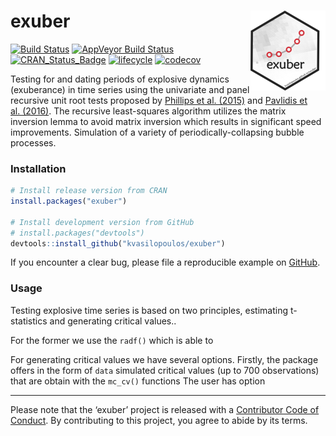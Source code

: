 
<!-- README.md is generated from README.Rmd. Please edit that file -->

# exuber <a href='https://kvasilopoulos.github.io/exuber'><img src='docs/logo.png' align="right" height="127.5" /></a>

[![Build
Status](https://travis-ci.org/kvasilopoulos/exuber.svg?branch=master)](https://travis-ci.org/kvasilopoulos/exuber)
[![AppVeyor Build
Status](https://ci.appveyor.com/api/projects/status/github/kvasilopoulos/exuber?branch=master&svg=true)](https://ci.appveyor.com/project/kvasilopoulos/exuber)
[![CRAN\_Status\_Badge](http://www.r-pkg.org/badges/version/exuber)](https://cran.r-project.org/package=exuber)
[![lifecycle](https://img.shields.io/badge/lifecycle-maturing-blue.svg)](https://www.tidyverse.org/lifecycle/#maturing)
[![codecov](https://codecov.io/gh/kvasilopoulos/exuber/branch/master/graph/badge.svg)](https://codecov.io/gh/kvasilopoulos/exuber)

Testing for and dating periods of explosive dynamics (exuberance) in
time series using the univariate and panel recursive unit root tests
proposed by [Phillips et al. (2015)](doi:10.1111/iere.12132) and
[Pavlidis et al. (2016)](doi:10.1007/s11146-015-9531-2). The recursive
least-squares algorithm utilizes the matrix inversion lemma to avoid
matrix inversion which results in significant speed improvements.
Simulation of a variety of periodically-collapsing bubble processes.

### Installation

``` r
# Install release version from CRAN
install.packages("exuber")

# Install development version from GitHub
# install.packages("devtools")
devtools::install_github("kvasilopoulos/exuber")
```

If you encounter a clear bug, please file a reproducible example on
[GitHub](https://github.com/kvasilopoulos/exuber/issues).

### Usage

Testing explosive time series is based on two principles, estimating
t-statistics and generating critical values..

For the former we use the `radf()` which is able to

For generating critical values we have several options. Firstly, the
package offers in the form of `data` simulated critical values (up to
700 observations) that are obtain with the `mc_cv()` functions The user
has option

-----

Please note that the ‘exuber’ project is released with a [Contributor
Code of Conduct](.github/CODE_OF_CONDUCT.md). By contributing to this
project, you agree to abide by its terms.
